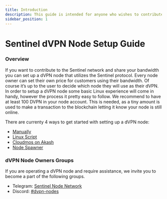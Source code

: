 ```yaml
---
title: Introduction
description: This guide is intended for anyone who wishes to contribute to the Sentinel dVPN Network and share their bandwidth by setting up a dVPN node
sidebar_position: 1
---
```


# Sentinel dVPN Node Setup Guide

### Overview

If you want to contribute to the Sentinel network and share your bandwidth you can set up a dVPN node that utilizes the Sentinel protocol. Every node owner can set their own price for customers using their bandwidth. Of course it’s up to the user to decide which node they will use as their dVPN.
In order to setup a dVPN node some basic Linux experience will come in handy, however the process it pretty easy to follow. We recommend to have at least 100 DVPN in your node account. This is needed, as a tiny amount is used to make a transaction to the blockchain letting it know your node is still online.

There are currenty 4 ways to get started with setting up a dVPN node:

- [Manually](/docs/node/manual-setup)
- [Linux Script](/docs/node/methods/linux-script)
- [Cloudmos on Akash](/docs/node/methods/akash/start-cloudmos-on-akash)
- [Node Spawner](/docs/node/methods/node-spawner/overview)

### dVPN Node Owners Groups

If you are operating a dVPN node and require assistance, we invite you to become a part of the following groups.

- Telegram: [Sentinel Node Network](https://t.me/SentinelNodeNetwork)
- Discord: [#dvpn-nodes](https://discord.com/channels/436630361313640469/436644009369403394)